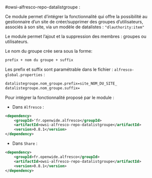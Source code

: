 #owsi-alfresco-repo-datalistgroupe :

Ce module permet d’intégrer la fonctionnalité qui offre la possibilité au gestionnaire d’un site de créer/supprimer des groupes d’utilisateurs, associés à son site, via un modèle de datalistes : `"dlauthority:item"` 

Le module permet l’ajout et la suppression des membres : groupes ou utilisateurs.

Le nom du groupe crée sera sous la forme:

```XML
prefix + nom du groupe + suffix
```
Les prefix et suffix sont paramétrable dans le fichier : `alfresco-global.properties` :

```XML
datalistegroupe.nom_groupe.prefix=site_NOM_DU_SITE_
datalistegroupe.nom_groupe.suffix=
```

Pour intégrer la fonctionnalité proposé par le module :

  * Dans `Alfresco` :

```XML
<dependency>
	<groupId>'fr.openwide.alfresco</groupId>
	<artifactId>owsi-alfresco-repo-datalistgroupe</artifactId>
	<version>0.8.1</version>
</dependency> 
```
  * Dans `Share` :
  
```XML
<dependency>
	<groupId>fr.openwide.alfresco</groupId>
	<artifactId>owsi-alfresco-repo-datalistgroupe</artifactId>
	<version>0.8.1</version>
</dependency>
```